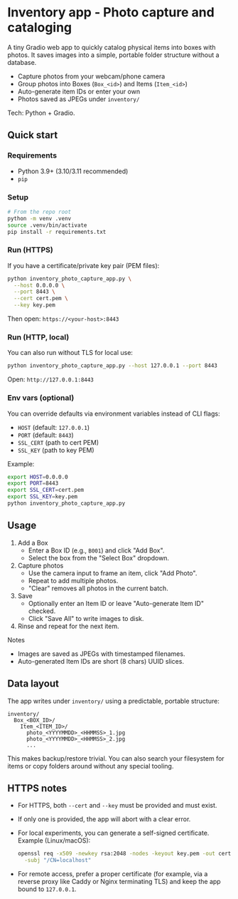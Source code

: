 # Inventory app - Photo capture and cataloging

A tiny Gradio web app to quickly catalog physical items into boxes with photos. It saves images into a simple, portable folder structure without a database.

- Capture photos from your webcam/phone camera
- Group photos into Boxes (`Box_<id>`) and Items (`Item_<id>`)
- Auto-generate item IDs or enter your own
- Photos saved as JPEGs under `inventory/`

Tech: Python + Gradio.

## Quick start

### Requirements

- Python 3.9+ (3.10/3.11 recommended)
- `pip`

### Setup

```bash
# From the repo root
python -m venv .venv
source .venv/bin/activate
pip install -r requirements.txt
```

### Run (HTTPS)

If you have a certificate/private key pair (PEM files):

```bash
python inventory_photo_capture_app.py \
  --host 0.0.0.0 \
  --port 8443 \
  --cert cert.pem \
  --key key.pem
```

Then open: `https://<your-host>:8443`

### Run (HTTP, local)

You can also run without TLS for local use:

```bash
python inventory_photo_capture_app.py --host 127.0.0.1 --port 8443
```

Open: `http://127.0.0.1:8443`

### Env vars (optional)

You can override defaults via environment variables instead of CLI flags:

- `HOST` (default: `127.0.0.1`)
- `PORT` (default: `8443`)
- `SSL_CERT` (path to cert PEM)
- `SSL_KEY` (path to key PEM)

Example:

```bash
export HOST=0.0.0.0
export PORT=8443
export SSL_CERT=cert.pem
export SSL_KEY=key.pem
python inventory_photo_capture_app.py
```

## Usage

1. Add a Box
   - Enter a Box ID (e.g., `B001`) and click "Add Box".
   - Select the box from the "Select Box" dropdown.
2. Capture photos
   - Use the camera input to frame an item, click "Add Photo".
   - Repeat to add multiple photos.
   - "Clear" removes all photos in the current batch.
3. Save
   - Optionally enter an Item ID or leave "Auto-generate Item ID" checked.
   - Click "Save All" to write images to disk.
4. Rinse and repeat for the next item.

Notes

- Images are saved as JPEGs with timestamped filenames.
- Auto-generated Item IDs are short (8 chars) UUID slices.

## Data layout

The app writes under `inventory/` using a predictable, portable structure:

```text
inventory/
  Box_<BOX_ID>/
    Item_<ITEM_ID>/
      photo_<YYYYMMDD>_<HHMMSS>_1.jpg
      photo_<YYYYMMDD>_<HHMMSS>_2.jpg
      ...
```

This makes backup/restore trivial. You can also search your filesystem for items or copy folders around without any special tooling.

## HTTPS notes

- For HTTPS, both `--cert` and `--key` must be provided and must exist.
- If only one is provided, the app will abort with a clear error.
- For local experiments, you can generate a self-signed certificate. Example (Linux/macOS):

  ```bash
  openssl req -x509 -newkey rsa:2048 -nodes -keyout key.pem -out cert.pem -days 365 \
    -subj "/CN=localhost"
  ```

- For remote access, prefer a proper certificate (for example, via a reverse proxy like Caddy or Nginx terminating TLS) and keep the app bound to `127.0.0.1`.
